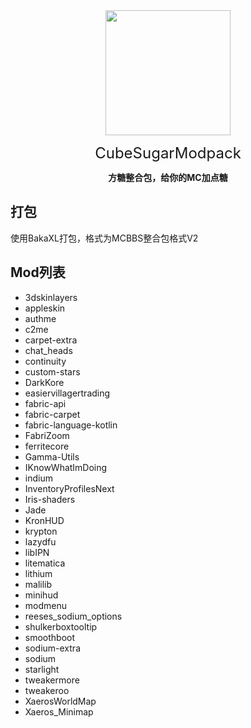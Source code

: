 <div align="center">
<img src="https://s2.loli.net/2022/11/29/OcGpE6iZavBoI7f.png" width="200">

<font size="5"> CubeSugarModpack </font><br/>
  
**方糖整合包，给你的MC加点糖**
</div>

## 打包
使用BakaXL打包，格式为MCBBS整合包格式V2

## Mod列表
- 3dskinlayers
- appleskin
- authme
- c2me
- carpet-extra
- chat_heads
- continuity
- custom-stars
- DarkKore
- easiervillagertrading
- fabric-api
- fabric-carpet
- fabric-language-kotlin
- FabriZoom
- ferritecore
- Gamma-Utils
- IKnowWhatImDoing
- indium
- InventoryProfilesNext
- Iris-shaders
- Jade
- KronHUD
- krypton
- lazydfu
- libIPN
- litematica
- lithium
- malilib
- minihud
- modmenu
- reeses_sodium_options
- shulkerboxtooltip
- smoothboot
- sodium-extra
- sodium
- starlight 
- tweakermore
- tweakeroo
- XaerosWorldMap
- Xaeros_Minimap

